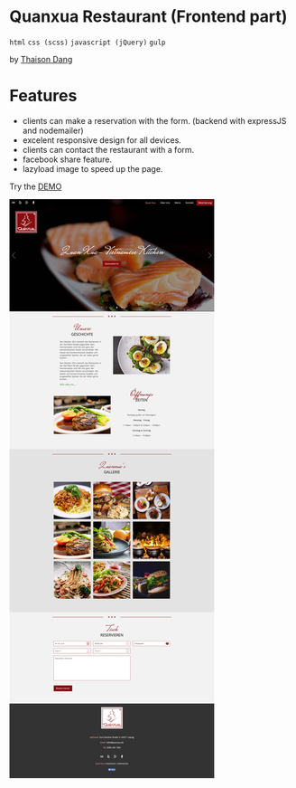 # Quanxua Restaurant (Frontend part)

`html` `css (scss)` `javascript (jQuery)` `gulp`

by [Thaison Dang](https://github.com/thaisonbk57)

# Features

- clients can make a reservation with the form. (backend with expressJS and nodemailer)
- excelent responsive design for all devices.
- clients can contact the restaurant with a form.
- facebook share feature.
- lazyload image to speed up the page.

Try the [DEMO](https://restaurant-vietbowl.firebaseapp.com/)

![screenshot](./screenshot.png)
